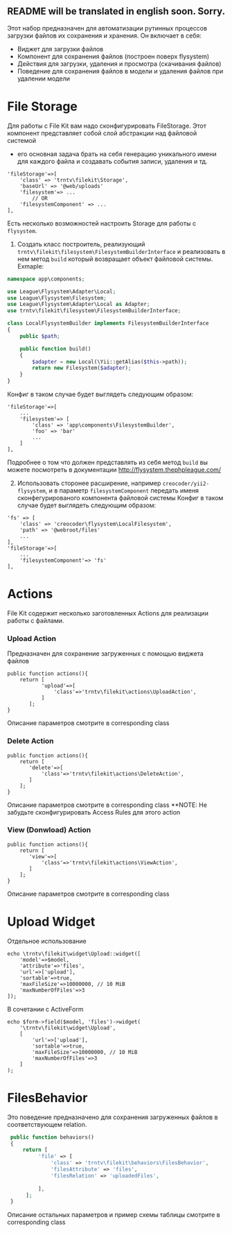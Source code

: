 README will be translated in english soon. Sorry.
---
Этот набор предназначен для автоматизации рутинных процессов загрузки файлов их сохранения и хранения.
Он включает в себя:
- Виджет для загрузки файлов
- Компонент для сохранения файлов (построен поверх flysystem)
- Действия для загрузки, удаления и просмотра (скачивания файлов)
- Поведение для сохранения файлов в модели и удаления файлов при удалении модели

# File Storage
Для работы с File Kit вам надо сконфигурировать FileStorage. Этот компонент представляет собой слой абстракции над файловой системой 
- его основная задача брать на себя генерацию уникального имени для каждого файла и создавать события записи, удаления и тд.
```
'fileStorage'=>[
    'class' => 'trntv\filekit\Storage',
    'baseUrl' => '@web/uploads'
    'filesystem'=> ...
        // OR
    'filesystemComponent' => ...    
],
```
Есть несколько возможностей настроить Storage для работы с `flysystem`.
1. Создать класс построитель, реализующий `trntv\filekit\filesystem\FilesystemBuilderInterface` и реализовать в нем метод `build`
который возвращает объект файловой системы.
Exmaple:
```php
namespace app\components;

use League\Flysystem\Adapter\Local;
use League\Flysystem\Filesystem;
use League\Flysystem\Adapter\Local as Adapter;
use trntv\filekit\filesystem\FilesystemBuilderInterface;

class LocalFlysystemBuilder implements FilesystemBuilderInterface
{
    public $path;

    public function build()
    {
        $adapter = new Local(\Yii::getAlias($this->path));
        return new Filesystem($adapter);
    }
}
```
Конфиг в таком случае будет выглядеть следующим образом:
```
'fileStorage'=>[
    ...
    'filesystem'=> [
        'class' => 'app\components\FilesystemBuilder',
        'foo' => 'bar'
        ...
    ]
],
```
Подробнее о том что должен представлять из себя метод `build` вы можете посмотреть в документации http://flysystem.thephpleague.com/

2. Использовать сторонее расширение, например `creocoder/yii2-flysystem`, и в параметр `filesystemComponent` передать именя сконфегурированого компонента
файловой системы
Конфиг в таком случае будет выглядеть следующим образом:
```
'fs' => [
    'class' => 'creocoder\flysystem\LocalFilesystem',
    'path' => '@webroot/files'
    ...
],
'fileStorage'=>[
    ...
    'filesystemComponent'=> 'fs'
],
```
# Actions
File Kit содержит несколько заготовленных Actions для реализации работы с файлами.

### Upload Action
Предназначен для сохранение загруженных с помощью виджета файлов
```
public function actions(){
    return [
           'upload'=>[
               'class'=>'trntv\filekit\actions\UploadAction',
           ]
       ];
}
```
Описание параметров смотрите в corresponding class

### Delete Action
```
public function actions(){
    return [
       'delete'=>[
           'class'=>'trntv\filekit\actions\DeleteAction',
       ]
    ];
}
```
Описание параметров смотрите в corresponding class
**NOTE: Не забудьте сконфигурировать Access Rules для этого action

### View (Donwload) Action
```
public function actions(){
    return [
       'view'=>[
           'class'=>'trntv\filekit\actions\ViewAction',
       ]
    ];
}
```
Описание параметров смотрите в corresponding class

# Upload Widget
Отдельное использование
```
echo \trntv\filekit\widget\Upload::widget([
    'model'=>$model,
    'attribute'=>'files',
    'url'=>['upload'],
    'sortable'=>true,
    'maxFileSize'=>10000000, // 10 MiB
    'maxNumberOfFiles'=>3
]);
```

В сочетании с ActiveForm
```
echo $form->field($model, 'files')->widget(
    '\trntv\filekit\widget\Upload',
    [
        'url'=>['upload'],
        'sortable'=>true,
        'maxFileSize'=>10000000, // 10 MiB
        'maxNumberOfFiles'=>3
    ]
);
```

# FilesBehavior
Это поведение предназначено для сохранения загруженных файлов в соответствующем relation.

```php
 public function behaviors()
 {
     return [
          'file' => [
              'class' => 'trntv\filekit\behaviors\FilesBehavior',
              'filesAttribute' => 'files',
              'filesRelation' => 'uploadedFiles',
              
          ],
      ];
 }
```
Описание остальных параметров и пример схемы таблицы смотрите в corresponding class
